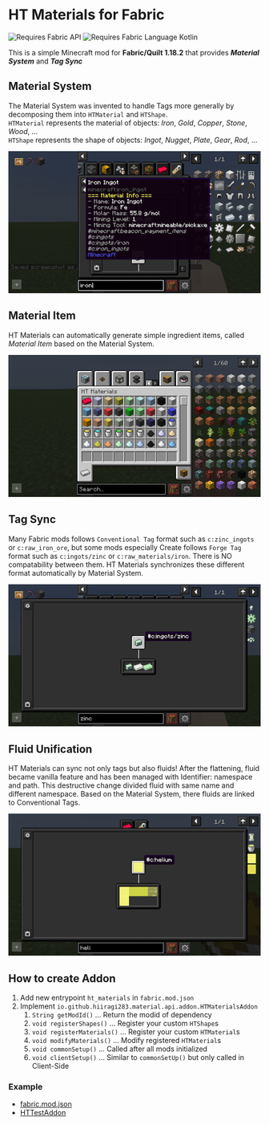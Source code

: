 # HT Materials for Fabric

![Requires Fabric API](https://i.imgur.com/Ol1Tcf8.png)
![Requires Fabric Language Kotlin](https://i.imgur.com/c1DH9VL.png)

This is a simple Minecraft mod for **Fabric/Quilt 1.18.2** that provides _**Material System**_ and _**Tag Sync**_

## Material System

The Material System was invented to handle Tags more generally by decomposing them into `HTMaterial` and `HTShape`.  
`HTMaterial` represents the material of objects: _Iron_, _Gold_, _Copper_, _Stone_, _Wood_, ...  
`HTShape` represents the shape of objects: _Ingot_, _Nugget_, _Plate_, _Gear_, _Rod_, ...

![Material System](/images/material_system.png)

## Material Item

HT Materials can automatically generate simple ingredient items, called _Material Item_ based on the Material
System.

![Material Item](/images/material_item.png)

## Tag Sync

Many Fabric mods follows `Conventional Tag` format such as `c:zinc_ingots` or `c:raw_iron_ore`, but some mods
especially Create follows `Forge Tag` format such as `c:ingots/zinc` or `c:raw_materials/iron`. There is NO
compatability between them. HT Materials synchronizes these different format automatically by Material System.

![Tag Sync1](/images/tag_sync.png)

## Fluid Unification

HT Materials can sync not only tags but also fluids! After the flattening, fluid became vanilla feature and has been
managed with Identifier: namespace and path. This destructive change divided fluid with same name and different
namespace. Based on the Material System, there fluids are linked to Conventional Tags.

![Fluid Unification](/images/fluid_unification.png)

## How to create Addon

1. Add new entrypoint `ht_materials` in `fabric.mod.json`
2. Implement `io.github.hiiragi283.material.api.addon.HTMaterialsAddon`
    1. `String getModId()` ... Return the modid of dependency
    2. `void registerShapes()` ... Register your custom `HTShape`s
    3. `void registerMaterials()` ... Register your custom `HTMaterial`s
    4. `void modifyMaterials()` ... Modify registered `HTMaterial`s
    5. `void commonSetup()` ... Called after all mods initialized
    6. `void clientSetup()` ... Similar to `commonSetUp()` but only called in Client-Side

### Example

- [fabric.mod.json](/src/main/resources/fabric.mod.json)
- [HTTestAddon](/src/main/java/io/github/hiiragi283/material/HTTestAddon.java)